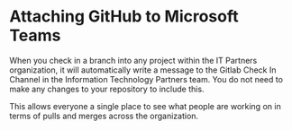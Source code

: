 # Attaching GitHub to Microsoft Teams

When you check in a branch into any project within the IT Partners organization, it will automatically write a message to the Gitlab Check In Channel in the Information Technology Partners team. You do not need to make any changes to your repository to include this. 

This allows everyone a single place to see what people are working on in terms of pulls and merges across the organization. 
